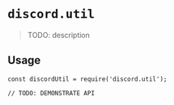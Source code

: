 # `discord.util`

> TODO: description

## Usage

```
const discordUtil = require('discord.util');

// TODO: DEMONSTRATE API
```
